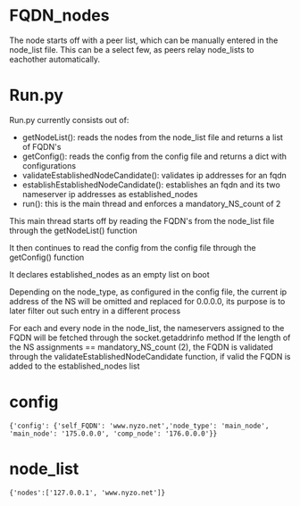 # FQDN_nodes
 
The node starts off with a peer list, which can be manually entered in the node_list file. 
This can be a select few, as peers relay node_lists to eachother automatically.

# Run.py


Run.py currently consists out of:

- getNodeList(): reads the nodes from the node_list file and returns a list of FQDN's
- getConfig(): reads the config from the config file and returns a dict with configurations
- validateEstablishedNodeCandidate(): validates ip addresses for an fqdn
- establishEstablishedNodeCandidate(): establishes an fqdn and its two nameserver ip addresses as established_nodes
- run(): this is the main thread and enforces a mandatory_NS_count of 2


This main thread starts off by reading the FQDN's from the node_list file through the getNodeList() function

It then continues to read the config from the config file through the getConfig() function

It declares established_nodes as an empty list on boot


Depending on the node_type, as configured in the config file, the current ip address of the NS will be omitted and replaced for 0.0.0.0, its purpose is to later filter out such entry in a different process


For each and every node in the node_list, the nameservers assigned to the FQDN will be fetched through the socket.getaddrinfo method
If the length of the NS assignments == mandatory_NS_count (2), the FQDN is validated through the validateEstablishedNodeCandidate function, if valid the FQDN is added to the established_nodes list

# config
```
{'config': {'self_FQDN': 'www.nyzo.net','node_type': 'main_node', 'main_node': '175.0.0.0', 'comp_node': '176.0.0.0'}}
```

# node_list
```
{'nodes':['127.0.0.1', 'www.nyzo.net']}
```

